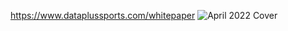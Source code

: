 https://www.dataplussports.com/whitepaper
![April 2022 Cover](https://user-images.githubusercontent.com/88332721/164462828-3b4aa82f-62d9-453c-85d7-0c44d04494a6.png)
